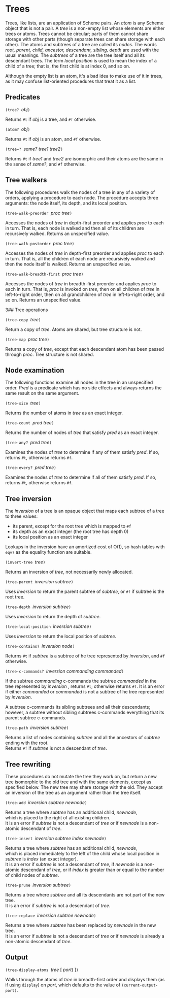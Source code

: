 # Trees
Trees, like lists, are an application of Scheme pairs.
An *atom* is any Scheme object that is not a pair.
A *tree* is a non-empty list whose elements are either trees or atoms.
Trees cannot be circular; parts of them cannot share
storage with other parts (though separate trees can share
storage with each other).
The atoms and subtrees of a tree are called its *nodes*.
The words *root, parent, child, ancestor, descendant, sibling, depth*
are used with the usual meanings.
The *subtrees* of a tree are the tree itself and all its descendant trees.
The term *local position* is used to mean the index of a child of a tree;
that is, the first child is at index 0, and so on.

Although the empty list is an atom, it's a bad idea to make use of it in trees,
as it may confuse list-oriented procedures that treat it as a list.

## Predicates

`(tree? `*obj*`)`

Returns `#t` if *obj* is a tree, and `#f` otherwise.

`(atom? `*obj*`)`

Returns `#t` if *obj* is an atom, and `#f` otherwise.

`(tree=? `*same? tree1 tree2*`)`

Returns `#t` if *tree1* and *tree2* are isomorphic 
and their atoms are the same in the sense of *same?*, and `#f` otherwise.

## Tree walkers

The following procedures walk the nodes of a tree in any of a variety of orders,
applying a procedure to each node.  The procedure accepts three arguments: the
node itself, its depth, and its local position.

`(tree-walk-preorder `*proc tree*`)`

Accesses the nodes of *tree* in depth-first preorder and applies
*proc* to each in turn.  That is, each node is walked and then all of its children are
recursively walked.  Returns an unspecified value.

`(tree-walk-postorder `*proc tree*`)`

Accesses the nodes of *tree* in depth-first preorder and applies
*proc* to each in turn.  That is, all the children of each node are
recursively walked and then the node itself is walked.
Returns an unspecified value.

`(tree-walk-breadth-first `*proc tree*`)`

Accesses the nodes of *tree* in breadth-first preorder and applies
*proc* to each in turn. That is, *proc* is invoked on *tree*,
then on all children of *tree*
in left-to-right order, then on all grandchildren of *tree*
in left-to-right order, and so on.
Returns an unspecified value.

3## Tree operations

`(tree-copy `*tree*`)`

Return a copy of *tree*.  Atoms are shared, but tree structure is not.

`(tree-map `*proc tree*`)`

Returns a copy of *tree*, except that each descendant atom has been passed through *proc*.
Tree structure is not shared.

## Node examination

The following functions examine all nodes in the tree in an unspecified order.
*Pred* is a predicate which has no side effects and always returns the same result 
on the same argument.

`(tree-size `*tree*`)`

Returns the number of atoms in *tree* as an exact integer.

`(tree-count `*pred tree*`)`

Returns the number of nodes of *tree* that satisfy *pred* as an exact integer.

`(tree-any? `*pred tree*`)`

Examines the nodes of *tree* to determine if any of them satisfy *pred*.
If so, returns `#t`, otherwise returns `#f`.

`(tree-every? `*pred tree*`)`

Examines the nodes of *tree* to determine if all of them satisfy *pred*.
If so, returns `#t`, otherwise returns `#f`.

## Tree inversion

The *inversion* of a tree is an opaque object that maps each
subtree of a tree to three values:

  *  its parent, except for the root tree which is mapped to `#f`
  *  its depth as an exact integer (the root tree has depth 0)
  *  its local position as an exact integer
  
Lookups in the inversion have an amortized cost of O(1),
so hash tables with `eqv?` as the equality function are suitable.

`(invert-tree `*tree*`)`

Returns an inversion of *tree*, not necessarily newly allocated.

`(tree-parent `*inversion subtree*`)`

Uses *inversion* to return the parent subtree of *subtree*, or
`#f` if subtree is the root tree.

`(tree-depth `*inversion subtree*`)`

Uses *inversion* to return the depth of *subtree*.

`(tree-local-position `*inversion subtree*`)`

Uses *inversion* to return the local position of *subtree*.

`(tree-contains? `*inversion node*`)`

Returns `#t` if *subtree* is a subtree of
he tree represented by *inversion*,
and `#f` otherwise.

`(tree-c-commands? `*inversion commanding commanded*`)`

If the subtree *commanding* c-commands the subtree *commanded* in
the tree represented by *inversion* , returns `#t`; 
otherwise returns `#f`.
It is an error if either *commanded* or *commanded* is not a subtree of
he tree represented by *inversion*.

A subtree c-commands its sibling subtrees and all their descendants; 
however, a subtree without sibling subtrees c-commands everything
that its parent subtree c-commands.

`(tree-path `*inversion subtree*`)`

Returns a list of nodes containing *subtree* and 
all the ancestors of *subtree* ending with the root.  
Returns `#f` if *subtree* is not a descendant of *tree*.

## Tree rewriting

These procedures do not mutate the tree they work on, 
but return a new tree isomorphic to the old tree and with the same elements, 
except as specified below.  The new tree may share storage with the old.
They accept an inversion of the tree as an argument rather than the tree itself.

`(tree-add `*inversion subtree newnode*`)`

Returns a tree where *subtree* has an additional child, *newnode*,  
which is placed to the right of all existing children.  
It is an error if *subtree* is not a descendant of *tree* 
or if *newnode* is a non-atomic descendant of *tree*.

`(tree-insert `*inversion subtree index newnode*`)`

Returns a tree where *subtree* has an additional child, *newnode*,  
which is placed immediately to the left of the child 
whose local position in *subtree* is *index* (an exact integer).  
It is an error if *subtree* is not a descendant of *tree*, 
if *newnode* is a non-atomic descendant of *tree*, 
or if *index* is greater than or equal to the number of child nodes of *subtree*.

`(tree-prune `*inversion subtree*`)`

Returns a tree where *subtree* and all its descendants are not part of the new tree.  
It is an error if *subtree* is not a descendant of *tree*.

`(tree-replace `*inversion subtree newnode*`)`

Returns a tree where *subtree* has been replaced by *newnode* in the new tree.  
It is an error if *subtree* is not a descendant of *tree* 
or if *newnode* is already a non-atomic descendant of *tree*.

## Output

`(tree-display-atoms `*tree* [ *port*) ]`)`

Walks through the atoms of *tree* in breadth-first order 
and displays them (as if using `display`) on *port*, 
which defaults to the value of `(current-output-port)`.

